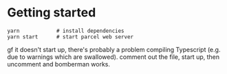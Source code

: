 # Getting started
```
yarn            # install dependencies
yarn start      # start parcel web server
```

gf it doesn't start up, there's probably a problem compiling Typescript (e.g. due to warnings which are swallowed). comment out the file, start up, then uncomment and bomberman works.
